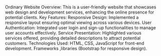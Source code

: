 Ordinary Website
Overview: This is a user-friendly website that showcases web design and development services, enhancing the online presence for potential clients.
Key Features:
Responsive Design: Implemented a responsive layout ensuring optimal viewing across various devices.
User Authentication: Integrated user login and sign-up functionalities to manage user accounts effectively.
Service Presentation: Highlighted various services offered, providing detailed descriptions to attract potential customers.
Technologies Used:
HTML, CSS, JavaScript for front-end development.
Frameworks ,libraries (Bootstrap for responsive design).
